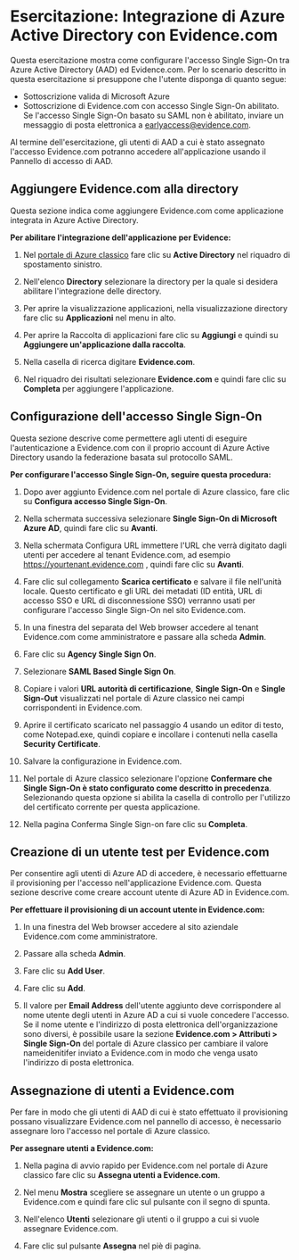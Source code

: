 <properties
	pageTitle="Esercitazione: Integrazione di Azure Active Directory con Evidence.com | Microsoft Azure"
	description="Informazioni su come configurare l'accesso Single Sign-On tra Azure Active Directory e Evidence.com."
	services="active-directory"
	documentationCenter=""
	authors="asmalser-msft"
	manager="stevenpo"
	editor=""/>

<tags
	ms.service="active-directory"
	ms.workload="identity"
	ms.tgt_pltfrm="na"
	ms.devlang="na"
	ms.topic="article"
	ms.date="02/23/2016"
	ms.author="asmalser"/>


# Esercitazione: Integrazione di Azure Active Directory con Evidence.com

Questa esercitazione mostra come configurare l'accesso Single Sign-On tra Azure Active Directory (AAD) ed Evidence.com. Per lo scenario descritto in questa esercitazione si presuppone che l'utente disponga di quanto segue:
	
* Sottoscrizione valida di Microsoft Azure
* Sottoscrizione di Evidence.com con accesso Single Sign-On abilitato. Se l'accesso Single Sign-On basato su SAML non è abilitato, inviare un messaggio di posta elettronica a earlyaccess@evidence.com.

Al termine dell'esercitazione, gli utenti di AAD a cui è stato assegnato l'accesso Evidence.com potranno accedere all'applicazione usando il Pannello di accesso di AAD.

## Aggiungere Evidence.com alla directory

Questa sezione indica come aggiungere Evidence.com come applicazione integrata in Azure Active Directory.

**Per abilitare l'integrazione dell'applicazione per Evidence:**

1.	Nel [portale di Azure classico](https://manage.windowsazure.com) fare clic su **Active Directory** nel riquadro di spostamento sinistro.

2.	Nell'elenco **Directory** selezionare la directory per la quale si desidera abilitare l'integrazione delle directory.

3.	Per aprire la visualizzazione applicazioni, nella visualizzazione directory fare clic su **Applicazioni** nel menu in alto.

4.	Per aprire la Raccolta di applicazioni fare clic su **Aggiungi** e quindi su **Aggiungere un'applicazione dalla raccolta**.

5.	Nella casella di ricerca digitare **Evidence.com**.

6.	Nel riquadro dei risultati selezionare **Evidence.com** e quindi fare clic su **Completa** per aggiungere l'applicazione.


## Configurazione dell'accesso Single Sign-On

Questa sezione descrive come permettere agli utenti di eseguire l'autenticazione a Evidence.com con il proprio account di Azure Active Directory usando la federazione basata sul protocollo SAML.

**Per configurare l'accesso Single Sign-On, seguire questa procedura:**

1.	Dopo aver aggiunto Evidence.com nel portale di Azure classico, fare clic su **Configura accesso Single Sign-On**. 
 
2.	Nella schermata successiva selezionare **Single Sign-On di Microsoft Azure AD**, quindi fare clic su **Avanti**.

3.	Nella schermata Configura URL immettere l'URL che verrà digitato dagli utenti per accedere al tenant Evidence.com, ad esempio https://yourtenant.evidence.com , quindi fare clic su **Avanti**.

4.	Fare clic sul collegamento **Scarica certificato** e salvare il file nell'unità locale. Questo certificato e gli URL dei metadati (ID entità, URL di accesso SSO e URL di disconnessione SSO) verranno usati per configurare l'accesso Single Sign-On nel sito Evidence.com.

5.	In una finestra del separata del Web browser accedere al tenant Evidence.com come amministratore e passare alla scheda **Admin**.
      
6.	Fare clic su **Agency Single Sign On**.
 
7.	Selezionare **SAML Based Single Sign On**.
 
8.	Copiare i valori **URL autorità di certificazione**, **Single Sign-On** e **Single Sign-Out** visualizzati nel portale di Azure classico nei campi corrispondenti in Evidence.com.

9.	Aprire il certificato scaricato nel passaggio 4 usando un editor di testo, come Notepad.exe, quindi copiare e incollare i contenuti nella casella **Security Certificate**.

10. Salvare la configurazione in Evidence.com.
 
11.	Nel portale di Azure classico selezionare l'opzione **Confermare che Single Sign-On è stato configurato come descritto in precedenza**. Selezionando questa opzione si abilita la casella di controllo per l'utilizzo del certificato corrente per questa applicazione.
 
12.	Nella pagina Conferma Single Sign-on fare clic su **Completa**.


## Creazione di un utente test per Evidence.com

Per consentire agli utenti di Azure AD di accedere, è necessario effettuarne il provisioning per l'accesso nell'applicazione Evidence.com. Questa sezione descrive come creare account utente di Azure AD in Evidence.com.

**Per effettuare il provisioning di un account utente in Evidence.com:**

1.	In una finestra del Web browser accedere al sito aziendale Evidence.com come amministratore.

2.	Passare alla scheda **Admin**.

3.	Fare clic su **Add User**.

4.	Fare clic su **Add**.

5.  Il valore per **Email Address** dell'utente aggiunto deve corrispondere al nome utente degli utenti in Azure AD a cui si vuole concedere l'accesso. Se il nome utente e l'indirizzo di posta elettronica dell'organizzazione sono diversi, è possibile usare la sezione **Evidence.com > Attributi > Single Sign-On** del portale di Azure classico per cambiare il valore nameidenitifer inviato a Evidence.com in modo che venga usato l'indirizzo di posta elettronica.


## Assegnazione di utenti a Evidence.com

Per fare in modo che gli utenti di AAD di cui è stato effettuato il provisioning possano visualizzare Evidence.com nel pannello di accesso, è necessario assegnare loro l'accesso nel portale di Azure classico.

**Per assegnare utenti a Evidence.com:**

1.	Nella pagina di avvio rapido per Evidence.com nel portale di Azure classico fare clic su **Assegna utenti a Evidence.com**.
 
2.	Nel menu **Mostra** scegliere se assegnare un utente o un gruppo a Evidence.com e quindi fare clic sul pulsante con il segno di spunta.
 
3.	Nell'elenco **Utenti** selezionare gli utenti o il gruppo a cui si vuole assegnare Evidence.com.
 
4.	Fare clic sul pulsante **Assegna** nel piè di pagina.

<!---HONumber=AcomDC_0224_2016-->